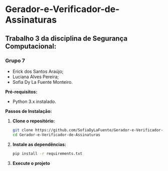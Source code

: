 # Gerador-e-Verificador-de-Assinaturas

## Trabalho 3 da disciplina de Segurança Computacional:

### Grupo 7
* Erick dos Santos Araújo;
* Luciana Alves Pereira;
* Sofia Dy La Fuente Monteiro.

**Pré-requisitos:**
* Python 3.x instalado.

**Passos de Instalação:**

1.  **Clone o repositório:**
    ```bash
    git clone https://github.com/SofiaDyLaFuente/Gerador-e-Verificador-de-Assinaturas.git
    cd Gerador-e-Verificador-de-Assinaturas
    ```

2.  **Instale as dependências:**
    ```bash
    pip install -r requirements.txt
    ```

3. **Execute o projeto**

